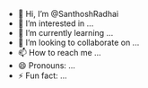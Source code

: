 - 👋 Hi, I’m @SanthoshRadhai
- 👀 I’m interested in ...
- 🌱 I’m currently learning ...
- 💞️ I’m looking to collaborate on ...
- 📫 How to reach me ...
- 😄 Pronouns: ...
- ⚡ Fun fact: ...



<!---
SanthoshRadhai/SanthoshRadhai is a ✨ special ✨ repository because its `README.md` (this file) appears on your GitHub profile.
You can click the Preview link to take a look at your changes.
--->

